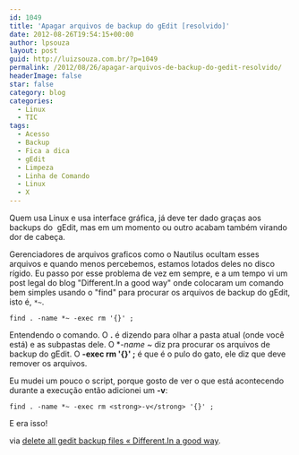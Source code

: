 ```yaml
---
id: 1049
title: 'Apagar arquivos de backup do gEdit [resolvido]'
date: 2012-08-26T19:54:15+00:00
author: lpsouza
layout: post
guid: http://luizsouza.com.br/?p=1049
permalink: /2012/08/26/apagar-arquivos-de-backup-do-gedit-resolvido/
headerImage: false
star: false
category: blog
categories:
  - Linux
  - TIC
tags:
  - Acesso
  - Backup
  - Fica a dica
  - gEdit
  - Limpeza
  - Linha de Comando
  - Linux
  - X
---
```

Quem usa Linux e usa interface gráfica, já deve ter dado graças aos backups do  gEdit, mas em um momento ou outro acabam também virando dor de cabeça.

Gerenciadores de arquivos graficos como o Nautilus ocultam esses arquivos e quando menos percebemos, estamos lotados deles no disco rígido. Eu passo por esse problema de vez em sempre, e a um tempo vi um post legal do blog "Different.In a good way" onde colocaram um comando bem simples usando o "find" para procurar os arquivos de backup do gEdit, isto é, `*~`.

`find . -name *~ -exec rm '{}' ;`

Entendendo o comando. O **.** é dizendo para olhar a pasta atual (onde você está) e as subpastas dele. O **-name *~** diz pra procurar os arquivos de backup do gEdit. O **-exec rm '{}' ;** é que é o pulo do gato, ele diz que deve remover os arquivos.

Eu mudei um pouco o script, porque gosto de ver o que está acontecendo durante a execução então adicionei um **-v**:

`find . -name *~ -exec rm <strong>-v</strong> '{}' ;`

E era isso!

via [delete all gedit backup files « Different.In a good way](https://paragasu.wordpress.com/2008/11/18/delete-all-gedit-backup-files/).